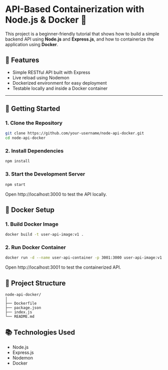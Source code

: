 # API-Based Containerization with Node.js & Docker 🐳

This project is a beginner-friendly tutorial that shows how to build a simple backend API using **Node.js** and **Express.js**, and how to containerize the application using **Docker**.

## 📌 Features

- Simple RESTful API built with Express
- Live reload using Nodemon
- Dockerized environment for easy deployment
- Testable locally and inside a Docker container

---

## 🚀 Getting Started

### 1. Clone the Repository

```bash
git clone https://github.com/your-username/node-api-docker.git
cd node-api-docker
```

### 2. Install Dependencies
```bash
npm install
```

### 3. Start the Development Server
```bash
npm start
```

Open http://localhost:3000 to test the API locally.


## 🐳 Docker Setup

### 1. Build Docker Image
```bash
docker build -t user-api-image:v1 .
```

### 2. Run Docker Container
```bash
docker run -d --name user-api-container -p 3001:3000 user-api-image:v1
```

Open http://localhost:3001 to test the containerized API.


## 📁 Project Structure
```pgsql
node-api-docker/
│
├── Dockerfile
├── package.json
├── index.js
└── README.md
```

## 📚 Technologies Used
- Node.js
- Express.js
- Nodemon
- Docker
